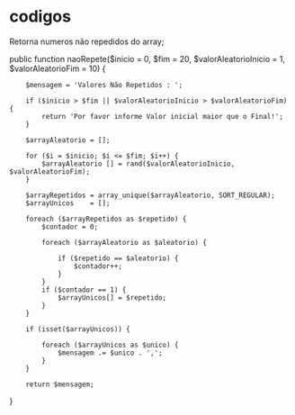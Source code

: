 # codigos

Retorna numeros não repedidos do array;


  public function naoRepete($inicio = 0, $fim = 20, $valorAleatorioInicio = 1, $valorAleatorioFim = 10)
  {
  
        $mensagem = 'Valores Não Repetidos : ';

        if ($inicio > $fim || $valorAleatorioInicio > $valorAleatorioFim) {
            return 'Por favor informe Valor inicial maior que o Final!';
        }

        $arrayAleatorio = [];

        for ($i = $inicio; $i <= $fim; $i++) {
            $arrayAleatorio [] = rand($valorAleatorioInicio, $valorAleatorioFim);
        }

        $arrayRepetidos = array_unique($arrayAleatorio, SORT_REGULAR);
        $arrayUnicos    = [];

        foreach ($arrayRepetidos as $repetido) {
            $contador = 0;

            foreach ($arrayAleatorio as $aleatorio) {

                if ($repetido == $aleatorio) {
                    $contador++;
                }
            }
            if ($contador == 1) {
                $arrayUnicos[] = $repetido;
            }
        }

        if (isset($arrayUnicos)) {

            foreach ($arrayUnicos as $unico) {
                $mensagem .= $unico . ',';
            }
        }

        return $mensagem;
 }
